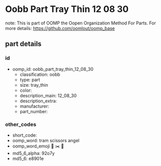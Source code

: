 # Oobb Part Tray Thin 12 08 30  

note: This is part of OOMP the Oopen Organization Method For Parts. For more details: https://github.com/oomlout/oomp_base

##  part details





### id
* oomp_id: oobb_part_tray_thin_12_08_30
  * classification: oobb
  * type: part
  * size: tray_thin
  * color: 
  * description_main: 12_08_30
  * description_extra: 
  * manufacturer: 
  * part_number: 

### other_codes
* short_code: 
* oomp_word: tram scissors angel
* oomp_word_emoji :tram: :scissors: :angel:
* md5_6_alpha: 92o7y
* md5_6: e8901e